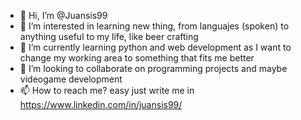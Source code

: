 - 👋 Hi, I’m @Juansis99
- 👀 I’m interested in learning new thing, from languajes (spoken) to anything useful to my life, like beer crafting
- 🌱 I’m currently learning python and web development as I want to change my working area to something that fits me better
- 💞️ I’m looking to collaborate on programming projects and maybe videogame development
- 📫 How to reach me? easy just write me in https://www.linkedin.com/in/juansis99/

<!---
Juansis99/Juansis99 is a ✨ special ✨ repository because its `README.md` (this file) appears on your GitHub profile.
You can click the Preview link to take a look at your changes.
--->

